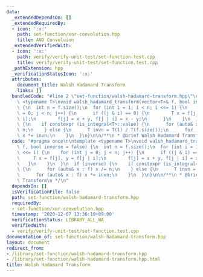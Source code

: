 ```yaml
---
data:
  _extendedDependsOn: []
  _extendedRequiredBy:
  - icon: ':x:'
    path: set-function/xor-convolution.hpp
    title: AND Convoluion
  _extendedVerifiedWith:
  - icon: ':x:'
    path: verify/verify-unit-test/set-function.test.cpp
    title: verify/verify-unit-test/set-function.test.cpp
  _pathExtension: hpp
  _verificationStatusIcon: ':x:'
  attributes:
    document_title: Walsh Hadamard Transform
    links: []
  bundledCode: "#line 2 \"set-function/walsh-hadamard-transform.hpp\"\n\ntemplate\
    \ <typename T>\nvoid walsh_hadamard_transform(vector<T>& f, bool inverse = false)\
    \ {\n  int n = f.size();\n  for (int i = 1; i < n; i <<= 1) {\n    for (int j\
    \ = 0; j < n; j++) {\n      if ((j & i) == 0) {\n        T x = f[j], y = f[j |\
    \ i];\n        f[j] = x + y, f[j | i] = x - y;\n      }\n    }\n  }\n  if (inverse)\
    \ {\n    if constexpr (is_integral<T>::value) {\n      for (auto& x : f) x /=\
    \ n;\n    } else {\n      T invn = T(1) / T(f.size());\n      for (auto& x : f)\
    \ x *= invn;\n    }\n  }\n}\n\n/**\n * @brief Walsh Hadamard Transform\n */\n"
  code: "#pragma once\n\ntemplate <typename T>\nvoid walsh_hadamard_transform(vector<T>&\
    \ f, bool inverse = false) {\n  int n = f.size();\n  for (int i = 1; i < n; i\
    \ <<= 1) {\n    for (int j = 0; j < n; j++) {\n      if ((j & i) == 0) {\n   \
    \     T x = f[j], y = f[j | i];\n        f[j] = x + y, f[j | i] = x - y;\n   \
    \   }\n    }\n  }\n  if (inverse) {\n    if constexpr (is_integral<T>::value)\
    \ {\n      for (auto& x : f) x /= n;\n    } else {\n      T invn = T(1) / T(f.size());\n\
    \      for (auto& x : f) x *= invn;\n    }\n  }\n}\n\n/**\n * @brief Walsh Hadamard\
    \ Transform\n */\n"
  dependsOn: []
  isVerificationFile: false
  path: set-function/walsh-hadamard-transform.hpp
  requiredBy:
  - set-function/xor-convolution.hpp
  timestamp: '2020-12-07 13:36:10+09:00'
  verificationStatus: LIBRARY_ALL_WA
  verifiedWith:
  - verify/verify-unit-test/set-function.test.cpp
documentation_of: set-function/walsh-hadamard-transform.hpp
layout: document
redirect_from:
- /library/set-function/walsh-hadamard-transform.hpp
- /library/set-function/walsh-hadamard-transform.hpp.html
title: Walsh Hadamard Transform
---
```

